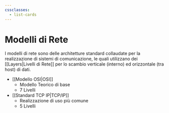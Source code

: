 ```yaml
---
cssclasses:
  - list-cards
---
```

# Modelli di Rete

I modelli di rete sono delle architetture standard collaudate per la realizzazione di sistemi di comunicazione, le quali utilizzano dei [[Layers|Livelli di Rete]] per lo scambio verticale (interno) ed orizzontale (tra host) di dati.

- [[Modello OSI|OSI]]
    - Modello Teorico di base
    - 7 Livelli
- [[Standard TCP IP|TCP/IP]]
    - Realizzazione di uso più comune
    - 5 Livelli
